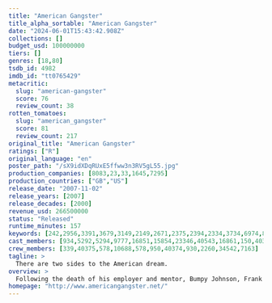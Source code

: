 ```yaml
---
title: "American Gangster"
title_alpha_sortable: "American Gangster"
date: "2024-06-01T15:43:42.908Z"
collections: []
budget_usd: 100000000
tiers: []
genres: [18,80]
tsdb_id: 4982
imdb_id: "tt0765429"
metacritic:
  slug: "american-gangster"
  score: 76
  review_count: 38
rotten_tomatoes:
  slug: "american_gangster"
  score: 81
  review_count: 217
original_title: "American Gangster"
ratings: ["R"]
original_language: "en"
poster_path: "/sX9idXDqRUxE5ffww3n3RV5gL55.jpg"
production_companies: [8083,23,33,1645,7295]
production_countries: ["GB","US"]
release_date: "2007-11-02"
release_years: [2007]
release_decades: [2000]
revenue_usd: 266500000
status: "Released"
runtime_minutes: 157
keywords: [242,2956,3391,3679,3149,2149,2671,2375,2394,2334,3734,6974,8015,10291,11733,11734,13027,15167,18035,18420,159937,163081,179430,193305,208992,312898]
cast_members: [934,5292,5294,9777,16851,15854,23346,40543,16861,150,40376,75604,15532,17605,17832,3977,4238,13939,4253,18472,40377,57997,11397,45566,76126,20388,31839,4886,164382,78719,78885,143237,123587,1455760,28040,87478,17194,96793,206398,15864,205136]
crew_members: [339,40375,578,10688,578,950,40374,930,2260,34542,7163]
tagline: >
  There are two sides to the American dream.
overview: >
  Following the death of his employer and mentor, Bumpy Johnson, Frank Lucas establishes himself as the number one importer of heroin in the Harlem district of Manhattan. He does so by buying heroin directly from the source in South East Asia and he comes up with a unique way of importing the drugs into the United States. Partly based on a true story.
homepage: "http://www.americangangster.net/"
---
```

